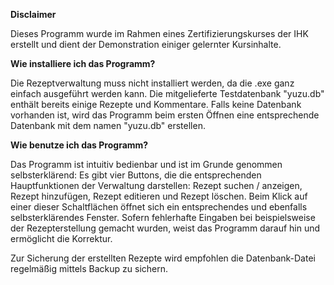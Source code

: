 **Disclaimer**

Dieses Programm wurde im Rahmen eines Zertifizierungskurses der IHK erstellt und dient der Demonstration einiger gelernter Kursinhalte.

**Wie installiere ich das Programm?**

Die Rezeptverwaltung muss nicht installiert werden, da die .exe ganz einfach ausgeführt werden kann. Die mitgelieferte Testdatenbank "yuzu.db" enthält bereits einige Rezepte und Kommentare.
Falls keine Datenbank vorhanden ist, wird das Programm beim ersten Öffnen eine entsprechende Datenbank mit dem namen "yuzu.db" erstellen.

**Wie benutze ich das Programm?**

Das Programm ist intuitiv bedienbar und ist im Grunde genommen selbsterklärend: 
Es gibt vier Buttons, die die entsprechenden Hauptfunktionen der Verwaltung darstellen: Rezept suchen / anzeigen, Rezept hinzufügen, Rezept editieren und Rezept löschen.
Beim Klick auf einer dieser Schaltflächen öffnet sich ein entsprechendes und ebenfalls selbsterklärendes Fenster.
Sofern fehlerhafte Eingaben bei beispielsweise der Rezepterstellung gemacht wurden, weist das Programm darauf hin und ermöglicht die Korrektur.

Zur Sicherung der erstellten Rezepte wird empfohlen die Datenbank-Datei regelmäßig mittels Backup zu sichern.
